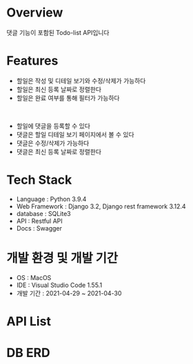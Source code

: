 # Overview
댓글 기능이 포함된 Todo-list API입니다

# Features
- 할일은 작성 및 디테일 보기와 수정/삭제가 가능하다
- 할일은 최신 등록 날짜로 정렬한다
- 할일은 완료 여부를 통해 필터가 가능하다
<br/>

- 할일에 댓글을 등록할 수 있다
- 댓글은 할일 디테일 보기 페이지에서 볼 수 있다
- 댓글은 수정/삭제가 가능하다
- 댓글은 최신 등록 날짜로 정렬한다 

# Tech Stack
- Language : Python 3.9.4
- Web Framework : Django 3.2, Django rest framework 3.12.4
- database : SQLite3
- API : Restful API
- Docs : Swagger

# 개발 환경 및 개발 기간
- OS : MacOS 
- IDE : Visual Studio Code 1.55.1
- 개발 기간 : 2021-04-29 ~ 2021-04-30

# API List

# DB ERD
